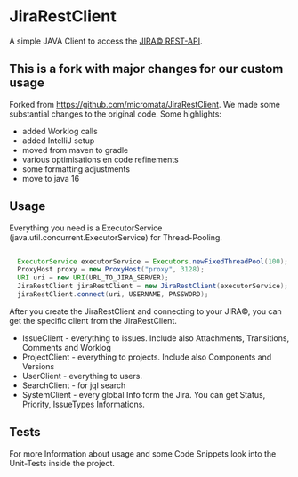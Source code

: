 # JiraRestClient

A simple JAVA Client to access the [JIRA&copy; REST-API](https://docs.atlassian.com/jira/REST/cloud/).

## This is a fork with major changes for our custom usage
Forked from https://github.com/micromata/JiraRestClient.
We made some substantial changes to the original code. Some highlights:
- added Worklog calls
- added IntelliJ setup
- moved from maven to gradle
- various optimisations en code refinements
- some formatting adjustments
- move to java 16

## Usage 

Everything you need is a ExecutorService (java.util.concurrent.ExecutorService) for Thread-Pooling.

```java

  ExecutorService executorService = Executors.newFixedThreadPool(100);
  ProxyHost proxy = new ProxyHost("proxy", 3128);
  URI uri = new URI(URL_TO_JIRA_SERVER);
  JiraRestClient jiraRestClient = new JiraRestClient(executorService);
  jiraRestClient.connect(uri, USERNAME, PASSWORD);

```
After you create the JiraRestClient and connecting to your JIRA&copy;, you can get the specific client from the JiraRestClient.

* IssueClient - everything to issues. Include also Attachments, Transitions, Comments and Worklog
* ProjectClient - everything to projects. Include also Components and Versions
* UserClient - everything to users.
* SearchClient - for jql search
* SystemClient - every global Info form the Jira. You can get Status, Priority, IssueTypes Informations.

## Tests 

For more Information about usage and some Code Snippets look into the Unit-Tests inside the project. 






